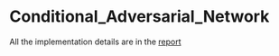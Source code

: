 # Conditional_Adversarial_Network



All the implementation details are in the <a href='https://github.com/simocampi/Conditional_Adversarial_Network/blob/master/Report.pdf'> report </a>
